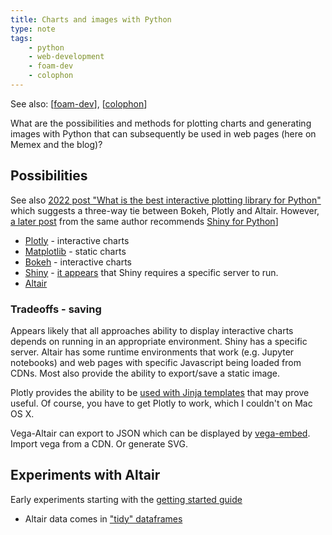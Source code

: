 ```yaml
---
title: Charts and images with Python
type: note
tags: 
    - python
    - web-development
    - foam-dev
    - colophon
---
```


See also: [[foam-dev]], [[colophon]]

What are the possibilities and methods for plotting charts and generating images with Python that can subsequently be used in web pages (here on Memex and the blog)?

## Possibilities

See also [2022 post "What is the best interactive plotting library for Python"](https://sites.northwestern.edu/researchcomputing/2022/02/03/what-is-the-best-interactive-plotting-package-in-python/) which suggests a three-way tie between Bokeh, Plotly and Altair. However, [a later post](https://sites.northwestern.edu/researchcomputing/2023/04/12/experimenting-with-shiny-for-python/) from the same author recommends [Shiny for Python](https://shiny.posit.co/py/)]

- [Plotly](https://plotly.com/python/) - interactive charts
- [Matplotlib](https://matplotlib.org/) - static charts
- [Bokeh](https://bokeh.org) - interactive charts
- [Shiny](https://shiny.posit.co/py/) - [it appears](https://rstudio.github.io/cheatsheets/html/shiny-python.html) that Shiny requires a specific server to run.
- [Altair](https://altair-viz.github.io)

### Tradeoffs - saving

Appears likely that all approaches ability to display interactive charts depends on running in an appropriate environment. Shiny has a specific server. Altair has some runtime environments that work (e.g. Jupyter notebooks) and web pages with specific Javascript being loaded from CDNs. Most also provide the ability to export/save a static image.

Plotly provides the ability to be [used with Jinja templates](https://plotly.com/python/interactive-html-export/#inserting-plotly-output-into-html-using-a-jinja2-template) that may prove useful. Of course, you have to get Plotly to work, which I couldn't on Mac OS X.

Vega-Altair can export to JSON which can be displayed by [vega-embed](https://github.com/vega/vega-embed). Import vega from a CDN. Or generate SVG.

## Experiments with Altair

Early experiments starting with the [getting started guide](https://altair-viz.github.io/getting_started/overview.html)

- Altair data comes in ["tidy" dataframes](https://altair-viz.github.io/getting_started/starting.html#the-data)

[//begin]: # "Autogenerated link references for markdown compatibility"
[foam-dev]: foam-dev "Explorations in Foam development"
[colophon]: ../../../colophon/colophon "About (Colophon)"
[//end]: # "Autogenerated link references"